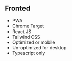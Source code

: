 ## Fronted

- PWA
- Chrome Target
- React JS
- Tailwind CSS
- Optimized or mobile
- Un-optimized for desktop
- Typescript only
